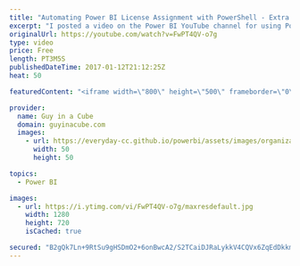 ```yaml
---
title: "Automating Power BI License Assignment with PowerShell - Extra Options!"
excerpt: "I posted a video on the Power BI YouTube channel for using PowerShel and the Audit log to assign Power BI Pro licenses. In this video, I give you a few other options instead of automating off of the audit log.  Main video: Using Power BI Audit Log and PowerShell to assign Power BI Pro licenses - https://youtu.be/oulR910VBrU"
originalUrl: https://youtube.com/watch?v=FwPT4QV-o7g
type: video
price: Free
length: PT3M5S
publishedDateTime: 2017-01-12T21:12:25Z
heat: 50

featuredContent: "<iframe width=\"800\" height=\"500\" frameborder=\"0\" src=\"https://www.youtube.com/embed/FwPT4QV-o7g\" allow=\"accelerometer; autoplay; encrypted-media; gyroscope; picture-in-picture\" allowfullscreen></iframe>"

provider:
  name: Guy in a Cube
  domain: guyinacube.com
  images:
    - url: https://everyday-cc.github.io/powerbi/assets/images/organizations/guyinacube.com-50x50.jpg
      width: 50
      height: 50

topics:
  - Power BI

images:
  - url: https://i.ytimg.com/vi/FwPT4QV-o7g/maxresdefault.jpg
    width: 1280
    height: 720
    isCached: true

secured: "B2gQk7Ln+9RtSu9gHSDmO2+6onBwcA2/S2TCaiDJRaLykkV4CQVx6ZqEdDkkmZS0v+dAPye9+x/A8gYuOKsVLtKwJfBWBva7WvIVdwbt4ECweQGfVqvTr7vdvOS0clIXuGgMrqA5zBKut+32JdkIrhmrxle+FTKHZK5Zz4WVlicm9jUOutxJf+tB/FoWcgDFYiau32+fieeYV0Hyno9K205wJjn4DXkJDCBZOlN1K1wCsMX3KXhHoPccxyvq6L31/E1q28qZSs9jWy28TsCHyH4k8yZiiZMw/T6acpYlSF8YHrWwZlfsDOxA6JMo0VMHyVmzE54GABCdqS9yvl3CY8l0ho+3+4blDCUXOUygYO4BeeyjSFyMaPaIoIQzv/Noy6iVNYzjXBXDHnJzszpLQUsZX3+7va902wBe8hNJZqg=;xVA+XCBjuOtnpbkPGQyDbw=="
---
```


